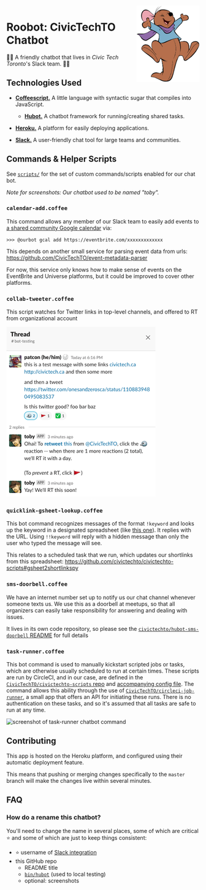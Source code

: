 <img align="right" src="docs/roo-header.png" height="200" />

# Roobot: CivicTechTO Chatbot

:wave::vulcan_salute: A friendly chatbot that lives in _Civic Tech Toronto_'s Slack team. :speech_balloon::robot:

## Technologies Used

- [**Coffeescript.**][coffeescript] A little language with syntactic sugar that compiles into JavaScript.
  - [**Hubot.**][hubot] A chatbot framework for running/creating shared tasks.
- [**Heroku.**][heroku] A platform for easily deploying applications.
- [**Slack.**][slack] A user-friendly chat tool for large teams and communities.

   [hubot]: https://hubot.github.com/
   [coffeescript]: https://coffeescript.org/
   [heroku]: https://www.heroku.com/what
   [slack]: https://slack.com/intl/en-ca/help/articles/115004071768-what-is-slack-

## Commands & Helper Scripts

See [`scripts/`](/scripts) for the set of custom commands/scripts
enabled for our chat bot.

_Note for screenshots: Our chatbot used to be named "toby"._

### `calendar-add.coffee`

This command allows any member of our Slack team to easily add events to
[a shared community Google calendar][2] via:

   [2]: https://link.civictech.ca/calendar

```
>>> @ourbot gcal add https://eventbrite.com/xxxxxxxxxxxxx
```

This depends on another small service for parsing event data from urls:
https://github.com/CivicTechTO/event-metadata-parser

For now, this service only knows how to make sense of events on the
EventBrite and Universe platforms, but it could be improved to cover
other platforms.

### `collab-tweeter.coffee`

This script watches for Twitter links in top-level channels, and offered
to RT from organizational account

![screenshot of chat bot offering to tweet](/docs/collab-tweeter-screenshot.png)


### `quicklink-gsheet-lookup.coffee`

This bot command recognizes messages of the format `!keyword` and looks
up the keyword in a designated spreadsheet (like [this one][3]). It
replies with the URL. Using `!!keyword` will reply with a hidden message
than only the user who typed the message will see.

   [3]: https://link.civictech.ca/shortlinks

This relates to a scheduled task that we run, which updates our
shortlinks from this spreadsheet:
https://github.com/civictechto/civictechto-scripts#gsheet2shortlinkspy

### `sms-doorbell.coffee`

We have an internet number set up to notify us our chat channel whenever
someone texts us. We use this as a doorbell at meetups, so that all
organizers can easily take responsibility for answering and dealing with
issues.

It lives in its own code repository, so please see the
[`civictechto/hubot-sms-doorbell`
README](https://github.com/civictechto/hubot-sms-doorbell#readme) for full details

### `task-runner.coffee`

This bot command is used to manually kickstart scripted jobs or tasks,
which are otherwise usually scheduled to run at certain times. These
scripts are run by CircleCI, and in our case, are defined in the
[`CivicTechTO/civictechto-scripts` repo][5] and [accompanying config
file][6]. The command allows this ability through the use of
[`CivicTechTO/circleci-job-runner`][4], a small app that offers an API
for initiating these runs. There is no authentication on these tasks,
and so it's assumed that all tasks are safe to run at any time.

   [4]: https://github.com/CivicTechTO/circleci-job-runner
   [5]: https://github.com/CivicTechTO/civictechto-scripts
   [6]: https://github.com/CivicTechTO/civictechto-scripts/blob/master/.circleci/config.yml

![screenshot of task-runner chatbot command](https://i.imgur.com/yhO1pjx.png)

## Contributing

This app is hosted on the Heroku platform, and configured using their automatic deployment feature.

This means that pushing or merging changes specifically to the `master` branch will make the changes live within several minutes.

## FAQ

### How do a rename this chatbot?

You'll need to change the name in several places, some of which are
critical :star: and some of which are just to keep things consistent:
- :star: username of [Slack integration](https://civictechto.slack.com/services/B0M281RPA)
- this GitHub repo
  - README title
  - [`bin/hubot`](/bin/hubot) (used to local testing)
  - optional: screenshots
